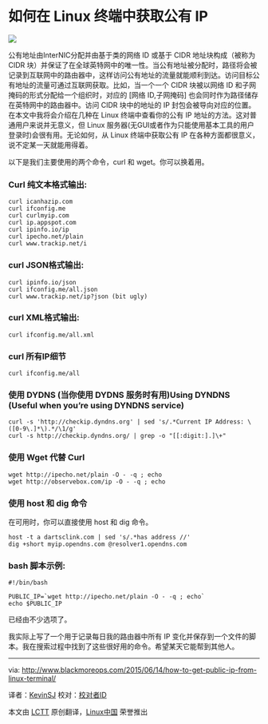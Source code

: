 如何在 Linux 终端中获取公有 IP
================================================================================
![](http://www.blackmoreops.com/wp-content/uploads/2015/06/256x256xHow-to-get-Public-IP-from-Linux-Terminal-blackMORE-Ops.png.pagespeed.ic.GKEAEd4UNr.png)

公有地址由InterNIC分配并由基于类的网络 ID 或基于 CIDR 地址块构成（被称为 CIDR 块）并保证了在全球英特网中的唯一性。当公有地址被分配时，路径将会被记录到互联网中的路由器中，这样访问公有地址的流量就能顺利到达。访问目标公有地址的流量可通过互联网获取。比如，当一个一个 CIDR 块被以网络 ID 和子网掩码的形式分配给一个组织时，对应的 [网络 ID,子网掩码] 也会同时作为路径储存在英特网中的路由器中。访问 CIDR 块中的地址的 IP 封包会被导向对应的位置。在本文中我将会介绍在几种在 Linux 终端中查看你的公有 IP 地址的方法。这对普通用户来说并无意义，但 Linux 服务器(无GUI或者作为只能使用基本工具的用户登录时)会很有用。无论如何，从 Linux 终端中获取公有 IP 在各种方面都很意义，说不定某一天就能用得着。


以下是我们主要使用的两个命令，curl 和 wget。你可以换着用。

### Curl 纯文本格式输出: ###

    curl icanhazip.com
    curl ifconfig.me
    curl curlmyip.com
    curl ip.appspot.com
    curl ipinfo.io/ip
    curl ipecho.net/plain
    curl www.trackip.net/i

### curl JSON格式输出: ###

    curl ipinfo.io/json
    curl ifconfig.me/all.json
    curl www.trackip.net/ip?json (bit ugly)

### curl XML格式输出: ###

    curl ifconfig.me/all.xml

### curl 所有IP细节 ###

    curl ifconfig.me/all

### 使用 DYDNS (当你使用 DYDNS 服务时有用)Using DYNDNS (Useful when you’re using DYNDNS service) ###

    curl -s 'http://checkip.dyndns.org' | sed 's/.*Current IP Address: \([0-9\.]*\).*/\1/g' 
    curl -s http://checkip.dyndns.org/ | grep -o "[[:digit:].]\+"

### 使用 Wget 代替 Curl ###

    wget http://ipecho.net/plain -O - -q ; echo
    wget http://observebox.com/ip -O - -q ; echo

### 使用 host 和 dig 命令 ###

在可用时，你可以直接使用 host 和 dig 命令。

    host -t a dartsclink.com | sed 's/.*has address //'
    dig +short myip.opendns.com @resolver1.opendns.com

### bash 脚本示例: ###

    #!/bin/bash
    
    PUBLIC_IP=`wget http://ipecho.net/plain -O - -q ; echo`
    echo $PUBLIC_IP

已经由不少选项了。

我实际上写了一个用于记录每日我的路由器中所有 IP 变化并保存到一个文件的脚本。我在搜索过程中找到了这些很好用的命令。希望某天它能帮到其他人。

--------------------------------------------------------------------------------

via: http://www.blackmoreops.com/2015/06/14/how-to-get-public-ip-from-linux-terminal/

译者：[KevinSJ](https://github.com/KevinSJ)
校对：[校对者ID](https://github.com/校对者ID)

本文由 [LCTT](https://github.com/LCTT/TranslateProject) 原创翻译，[Linux中国](https://linux.cn/) 荣誉推出
